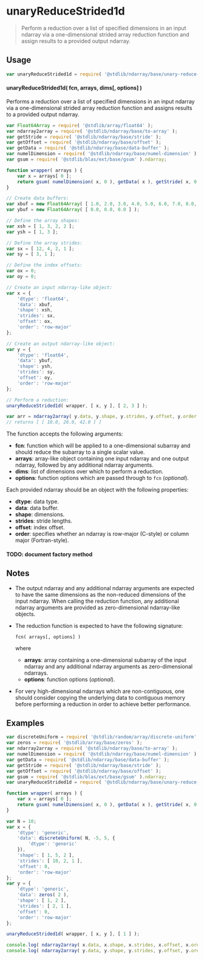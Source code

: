 <!--

@license Apache-2.0

Copyright (c) 2025 The Stdlib Authors.

Licensed under the Apache License, Version 2.0 (the "License");
you may not use this file except in compliance with the License.
You may obtain a copy of the License at

   http://www.apache.org/licenses/LICENSE-2.0

Unless required by applicable law or agreed to in writing, software
distributed under the License is distributed on an "AS IS" BASIS,
WITHOUT WARRANTIES OR CONDITIONS OF ANY KIND, either express or implied.
See the License for the specific language governing permissions and
limitations under the License.

-->

# unaryReduceStrided1d

> Perform a reduction over a list of specified dimensions in an input ndarray via a one-dimensional strided array reduction function and assign results to a provided output ndarray.

<section class="intro">

</section>

<!-- /.intro -->

<section class="usage">

## Usage

```javascript
var unaryReduceStrided1d = require( '@stdlib/ndarray/base/unary-reduce-strided1d' );
```

#### unaryReduceStrided1d( fcn, arrays, dims\[, options] )

Performs a reduction over a list of specified dimensions in an input ndarray via a one-dimensional strided array reduction function and assigns results to a provided output ndarray.

<!-- eslint-disable max-len -->

```javascript
var Float64Array = require( '@stdlib/array/float64' );
var ndarray2array = require( '@stdlib/ndarray/base/to-array' );
var getStride = require( '@stdlib/ndarray/base/stride' );
var getOffset = require( '@stdlib/ndarray/base/offset' );
var getData = require( '@stdlib/ndarray/base/data-buffer' );
var numelDimension = require( '@stdlib/ndarray/base/numel-dimension' );
var gsum = require( '@stdlib/blas/ext/base/gsum' ).ndarray;

function wrapper( arrays ) {
    var x = arrays[ 0 ];
    return gsum( numelDimension( x, 0 ), getData( x ), getStride( x, 0 ), getOffset( x ) );
}

// Create data buffers:
var xbuf = new Float64Array( [ 1.0, 2.0, 3.0, 4.0, 5.0, 6.0, 7.0, 8.0, 9.0, 10.0, 11.0, 12.0 ] );
var ybuf = new Float64Array( [ 0.0, 0.0, 0.0 ] );

// Define the array shapes:
var xsh = [ 1, 3, 2, 2 ];
var ysh = [ 1, 3 ];

// Define the array strides:
var sx = [ 12, 4, 2, 1 ];
var sy = [ 3, 1 ];

// Define the index offsets:
var ox = 0;
var oy = 0;

// Create an input ndarray-like object:
var x = {
    'dtype': 'float64',
    'data': xbuf,
    'shape': xsh,
    'strides': sx,
    'offset': ox,
    'order': 'row-major'
};

// Create an output ndarray-like object:
var y = {
    'dtype': 'float64',
    'data': ybuf,
    'shape': ysh,
    'strides': sy,
    'offset': oy,
    'order': 'row-major'
};

// Perform a reduction:
unaryReduceStrided1d( wrapper, [ x, y ], [ 2, 3 ] );

var arr = ndarray2array( y.data, y.shape, y.strides, y.offset, y.order );
// returns [ [ 10.0, 26.0, 42.0 ] ]
```

The function accepts the following arguments:

-   **fcn**: function which will be applied to a one-dimensional subarray and should reduce the subarray to a single scalar value.
-   **arrays**: array-like object containing one input ndarray and one output ndarray, followed by any additional ndarray arguments.
-   **dims**: list of dimensions over which to perform a reduction.
-   **options**: function options which are passed through to `fcn` (_optional_).

Each provided ndarray should be an object with the following properties:

-   **dtype**: data type.
-   **data**: data buffer.
-   **shape**: dimensions.
-   **strides**: stride lengths.
-   **offset**: index offset.
-   **order**: specifies whether an ndarray is row-major (C-style) or column major (Fortran-style).

#### TODO: document factory method

</section>

<!-- /.usage -->

<section class="notes">

## Notes

-   The output ndarray and any additional ndarray arguments are expected to have the same dimensions as the non-reduced dimensions of the input ndarray. When calling the reduction function, any additional ndarray arguments are provided as zero-dimensional ndarray-like objects.

-   The reduction function is expected to have the following signature:

    ```text
    fcn( arrays[, options] )
    ```

    where

    -   **arrays**: array containing a one-dimensional subarray of the input ndarray and any additional ndarray arguments as zero-dimensional ndarrays.
    -   **options**: function options (_optional_).

-   For very high-dimensional ndarrays which are non-contiguous, one should consider copying the underlying data to contiguous memory before performing a reduction in order to achieve better performance.

</section>

<!-- /.notes -->

<section class="examples">

## Examples

<!-- eslint no-undef: "error" -->

```javascript
var discreteUniform = require( '@stdlib/random/array/discrete-uniform' );
var zeros = require( '@stdlib/array/base/zeros' );
var ndarray2array = require( '@stdlib/ndarray/base/to-array' );
var numelDimension = require( '@stdlib/ndarray/base/numel-dimension' );
var getData = require( '@stdlib/ndarray/base/data-buffer' );
var getStride = require( '@stdlib/ndarray/base/stride' );
var getOffset = require( '@stdlib/ndarray/base/offset' );
var gsum = require( '@stdlib/blas/ext/base/gsum' ).ndarray;
var unaryReduceStrided1d = require( '@stdlib/ndarray/base/unary-reduce-strided1d' );

function wrapper( arrays ) {
    var x = arrays[ 0 ];
    return gsum( numelDimension( x, 0 ), getData( x ), getStride( x, 0 ), getOffset( x ) ); // eslint-disable-line max-len
}

var N = 10;
var x = {
    'dtype': 'generic',
    'data': discreteUniform( N, -5, 5, {
        'dtype': 'generic'
    }),
    'shape': [ 1, 5, 2 ],
    'strides': [ 10, 2, 1 ],
    'offset': 0,
    'order': 'row-major'
};
var y = {
    'dtype': 'generic',
    'data': zeros( 2 ),
    'shape': [ 1, 2 ],
    'strides': [ 2, 1 ],
    'offset': 0,
    'order': 'row-major'
};

unaryReduceStrided1d( wrapper, [ x, y ], [ 1 ] );

console.log( ndarray2array( x.data, x.shape, x.strides, x.offset, x.order ) );
console.log( ndarray2array( y.data, y.shape, y.strides, y.offset, y.order ) );
```

</section>

<!-- /.examples -->

<!-- Section for related `stdlib` packages. Do not manually edit this section, as it is automatically populated. -->

<section class="related">

</section>

<!-- /.related -->

<section class="links">

</section>

<!-- /.links -->
